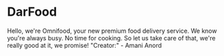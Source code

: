 # DarFood
Hello, we're Omnifood, your new premium food delivery service. We know you're always busy. No time for cooking. So let us take care of that, we're really good at it, we promise!
"Creator:" - Amani Anord
